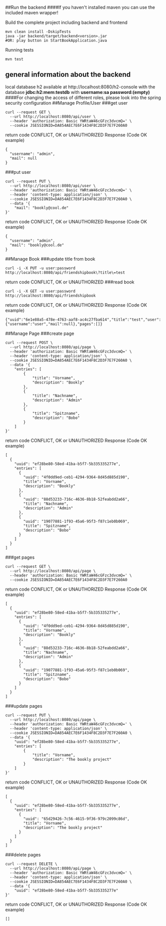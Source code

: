 ##Run the backend
####If you haven't installed maven you can use the included maven wrapper!

Build the complete project including backend and frontend
```
mvn clean install -DskipTests
java -jar backend/target/backend<version>.jar
#OR: play button in StartBookApplication.java
```

Running tests
```
mvn test
```

## general information about the backend

local database h2 available at
http://localhost:8080/h2-console with the database **jdbc:h2:mem:testdb**
with **username:sa password:(empty)**
####For changing the access of different roles, please look into the spring security configuration
##Manage Profile/User
###get user
```
curl --request GET \
  --url http://localhost:8080/api/user \
  --header 'authorization: Basic YWRtaW46cGFzc3dvcmQ=' \
  --cookie JSESSIONID=DA854AEC7E6F1434F8C2D3F7E7F260A0
```
return code CONFLICT, OK or UNAUTHORIZED
Response (Code OK example)
```
{
  "username": "admin",
  "mail": null
}
```
###put user
```
curl --request PUT \
  --url http://localhost:8080/api/user \
  --header 'authorization: Basic YWRtaW46cGFzc3dvcmQ=' \
  --header 'content-type: application/json' \
  --cookie JSESSIONID=DA854AEC7E6F1434F8C2D3F7E7F260A0 \
  --data '{
	"mail": "bookly@cool.de"
}'
```
return code CONFLICT, OK or UNAUTHORIZED
Response (Code OK example)
```
{
  "username": "admin",
  "mail": "bookly@cool.de"
}
```
##Manage Book
###update title from book
```
curl -i -X PUT -u user:password http://localhost:8080/api/friendshipbook\?title\=test
```
return code CONFLICT, OK or UNAUTHORIZED
###read book
```
curl -i -X GET -u user:password http://localhost:8080/api/friendshipbook
```
return code CONFLICT, OK or UNAUTHORIZED
Response (Code OK example)
```
{"uuid":"6e1e88a5-478e-4763-aaf8-ac4c27fba614","title":"test","user":{"username":"user","mail":null},"pages":[]}
```

##Manage Page
###create page
```
curl --request POST \
  --url http://localhost:8080/api/page \
  --header 'authorization: Basic YWRtaW46cGFzc3dvcmQ=' \
  --header 'content-type: application/json' \
  --cookie JSESSIONID=DA854AEC7E6F1434F8C2D3F7E7F260A0 \
  --data '{
	"entries": [
		{
			"title": "Vorname",
			"description": "Bookly"
		},
		{
			"title": "Nachname",
			"description": "Admin"
		},
		{
			"title": "Spitzname",
			"description": "Bobo"
		}
	]
}'
```
return code CONFLICT, OK or UNAUTHORIZED
Response (Code OK example)
```
[
  {
    "uuid": "ef28be80-58ed-41ba-b5f7-5b335335277e",
    "entries": [
      {
        "uuid": "4f0dd9ed-ceb1-4294-9364-8d45d885d190",
        "title": "Vorname",
        "description": "Bookly"
      },
      {
        "uuid": "88d53233-716c-4636-8b18-52feabdd2a66",
        "title": "Nachname",
        "description": "Admin"
      },
      {
        "uuid": "19077881-1f93-45a6-95f3-f87c1eb0b069",
        "title": "Spitzname",
        "description": "Bobo"
      }
    ]
  }
]
```
###get pages
```
curl --request GET \
  --url http://localhost:8080/api/page \
  --header 'authorization: Basic YWRtaW46cGFzc3dvcmQ=' \
  --cookie JSESSIONID=DA854AEC7E6F1434F8C2D3F7E7F260A0
```
return code CONFLICT, OK or UNAUTHORIZED
Response (Code OK example)
```
[
  {
    "uuid": "ef28be80-58ed-41ba-b5f7-5b335335277e",
    "entries": [
      {
        "uuid": "4f0dd9ed-ceb1-4294-9364-8d45d885d190",
        "title": "Vorname",
        "description": "Bookly"
      },
      {
        "uuid": "88d53233-716c-4636-8b18-52feabdd2a66",
        "title": "Nachname",
        "description": "Admin"
      },
      {
        "uuid": "19077881-1f93-45a6-95f3-f87c1eb0b069",
        "title": "Spitzname",
        "description": "Bobo"
      }
    ]
  }
]
```

###update pages
```
curl --request PUT \
  --url http://localhost:8080/api/page \
  --header 'authorization: Basic YWRtaW46cGFzc3dvcmQ=' \
  --header 'content-type: application/json' \
  --cookie JSESSIONID=DA854AEC7E6F1434F8C2D3F7E7F260A0 \
  --data '{
	"uuid": "ef28be80-58ed-41ba-b5f7-5b335335277e",
	"entries": [
		{
			"title": "Vorname",
			"description": "The bookly project"
		}
	]
}'
```
return code CONFLICT, OK or UNAUTHORIZED
Response (Code OK example)
```
[
  {
    "uuid": "ef28be80-58ed-41ba-b5f7-5b335335277e",
    "entries": [
      {
        "uuid": "65d29426-7c56-4615-9f36-979c2099c86d",
        "title": "Vorname",
        "description": "The bookly project"
      }
    ]
  }
]
```

###delete pages
```
curl --request DELETE \
  --url http://localhost:8080/api/page \
  --header 'authorization: Basic YWRtaW46cGFzc3dvcmQ=' \
  --header 'content-type: application/json' \
  --cookie JSESSIONID=DA854AEC7E6F1434F8C2D3F7E7F260A0 \
  --data '{
	"uuid": "ef28be80-58ed-41ba-b5f7-5b335335277e"
}'
```
return code CONFLICT, OK or UNAUTHORIZED
Response (Code OK example)
```
[]
```